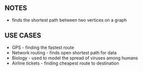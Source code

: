 ## NOTES

- finds the shortest path between two vertices on a graph

## USE CASES

- GPS - finding the fastest route
- Network routing - finds open shortest path for data
- Biology - used to model the spread of viruses among humans
- Airline tickets - finding cheapest route to destination
